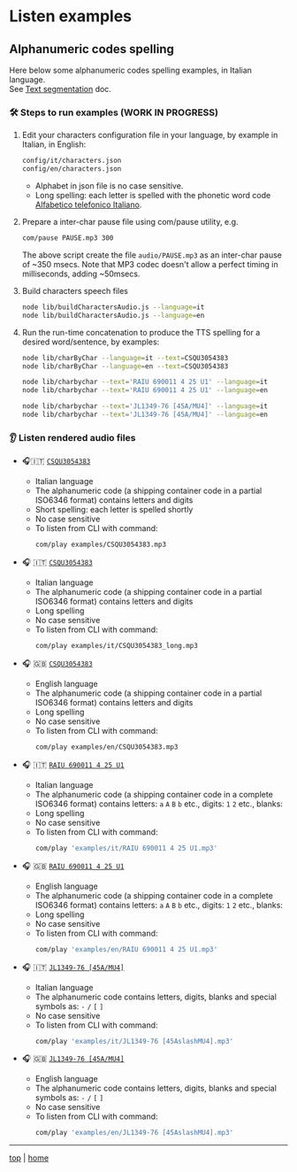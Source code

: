 # Listen examples

## Alphanumeric codes spelling

Here below some alphanumeric codes spelling examples, in Italian language.<br>
See [Text segmentation](doc/segmentation.md) doc.

### 🛠 Steps to run examples (WORK IN PROGRESS)

1. Edit your characters configuration file in your language, by example in Italian, in English: 
   ```bash
   config/it/characters.json
   config/en/characters.json
   ```
   - Alphabet in json file is no case sensitive.
   - Long spelling: each letter is spelled with the phonetic word code [Alfabetico telefonico Italiano](https://it.wikipedia.org/wiki/Alfabeto_telefonico_italiano). 

2. Prepare a inter-char pause file using com/pause utility, e.g. 
   ```bash
   com/pause PAUSE.mp3 300
   ```
   The above script create the file `audio/PAUSE.mp3` as an inter-char pause of ~350 msecs.
   Note that MP3 codec doesn't allow a perfect timing in milliseconds, adding ~50msecs. 

3. Build characters speech files 
   ```bash
   node lib/buildCharactersAudio.js --language=it
   node lib/buildCharactersAudio.js --language=en
   ```

4. Run the run-time concatenation to produce the TTS spelling for a desired word/sentence,
by examples:

   ```bash
   node lib/charByChar --language=it --text=CSQU3054383
   node lib/charByChar --language=en --text=CSQU3054383

   node lib/charbychar --text='RAIU 690011 4 25 U1' --language=it 
   node lib/charbychar --text='RAIU 690011 4 25 U1' --language=en 
   
   node lib/charbychar --text='JL1349-76 [45A/MU4]' --language=it
   node lib/charbychar --text='JL1349-76 [45A/MU4]' --language=en
   ```

### 👂 Listen rendered audio files 

- 🎧🇮🇹 [`CSQU3054383`](it/CSQU3054383.mp3)
 
  - Italian language
  - The alphanumeric code (a shipping container code in a partial ISO6346 format) contains letters and digits
  - Short spelling: each letter is spelled shortly
  - No case sensitive
  - To listen from CLI with command:
    ```bash
    com/play examples/CSQU3054383.mp3
    ```

- 🎧 🇮🇹 [`CSQU3054383`](it/CSQU3054383_long.mp3)

  - Italian language
  - The alphanumeric code (a shipping container code in a partial ISO6346 format) contains letters and digits
  - Long spelling
  - No case sensitive
  - To listen from CLI with command: 
    ```bash
    com/play examples/it/CSQU3054383_long.mp3
    ```

- 🎧 🇬🇧 [`CSQU3054383`](en/CSQU3054383.mp3)

  - English language
  - The alphanumeric code (a shipping container code in a partial ISO6346 format) contains letters and digits
  - Long spelling
  - No case sensitive
  - To listen from CLI with command: 
    ```bash
    com/play examples/en/CSQU3054383.mp3
    ```

- 🎧 🇮🇹 [`RAIU 690011 4 25 U1`](it/RAIU%20690011%204%2025%20U1.mp3)
 
  - Italian language
  - The alphanumeric code (a shipping container code in a complete ISO6346 format) contains letters: 
  `a`  `A`  `B`  `b` etc., digits: `1` `2` etc., blanks: ` `
  - Long spelling
  - No case sensitive
  - To listen from CLI with command: 
    ```bash
    com/play 'examples/it/RAIU 690011 4 25 U1.mp3'
    ```

- 🎧 🇬🇧 [`RAIU 690011 4 25 U1`](en/RAIU%20690011%204%2025%20U1.mp3)
 
  - English language
  - The alphanumeric code (a shipping container code in a complete ISO6346 format) contains letters: 
  `a`  `A`  `B`  `b` etc., digits: `1` `2` etc., blanks: ` `
  - Long spelling
  - No case sensitive
  - To listen from CLI with command: 
    ```bash
    com/play 'examples/en/RAIU 690011 4 25 U1.mp3'
    ```

- 🎧 🇮🇹 [`JL1349-76 [45A/MU4]`](it/JL1349-76%20%5B45AslashMU4%5D.mp3)
 
  - Italian language
  - The alphanumeric code contains letters, digits, blanks and special symbols as: `-` `/` `[` `]`
  - No case sensitive
  - To listen from CLI with command: 
    ```bash
    com/play 'examples/it/JL1349-76 [45AslashMU4].mp3'
    ```

- 🎧 🇬🇧 [`JL1349-76 [45A/MU4]`](en/JL1349-76%20%5B45AslashMU4%5D.mp3)
 
  - English language
  - The alphanumeric code contains letters, digits, blanks and special symbols as: `-` `/` `[` `]`
  - No case sensitive
  - To listen from CLI with command: 
    ```bash
    com/play 'examples/en/JL1349-76 [45AslashMU4].mp3'
    ```

---

[top](#) | [home](../README.md)

